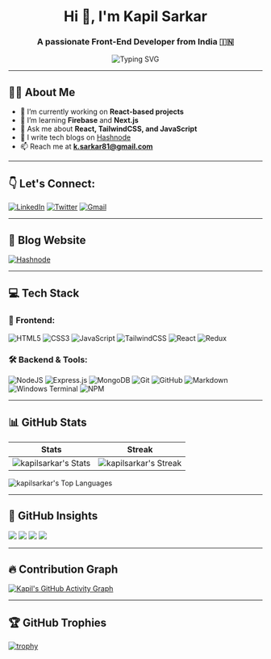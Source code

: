 <h1 align="center">Hi 👋, I'm Kapil Sarkar</h1>
<h3 align="center">A passionate Front-End Developer from India 🇮🇳</h3>

<p align="center">
  <img src="https://readme-typing-svg.herokuapp.com?font=Fira+Code&weight=600&size=22&pause=1000&color=FF0000&center=true&width=550&lines=Building+beautiful+web+experiences!;React+JS+Enthusiast;Open+Source+Contributor" alt="Typing SVG" />
</p>


---

## 🙋‍♂️ About Me

- 🔭 I’m currently working on **React-based projects**
- 🌱 I’m learning **Firebase** and **Next.js**
- 💬 Ask me about **React, TailwindCSS, and JavaScript**
- 📝 I write tech blogs on [Hashnode](https://hashnode.com/@kapil2)
- 📫 Reach me at **k.sarkar81@gmail.com**

---

## 👇 Let's Connect:

[![LinkedIn](https://img.shields.io/badge/LinkedIn-0077B5?style=for-the-badge&logo=linkedin&logoColor=white)](https://www.linkedin.com/in/kapil-sarkar-439754249/)
[![Twitter](https://img.shields.io/badge/Twitter-1DA1F2?style=for-the-badge&logo=twitter&logoColor=white)](https://x.com/kapil_cena1)
[![Gmail](https://img.shields.io/badge/Gmail-D14836?style=for-the-badge&logo=gmail&logoColor=white)](mailto:k.sarkar81@gmail.com)

---

## 📝 Blog Website

[![Hashnode](https://img.shields.io/badge/Hashnode-Follow%20Me-2962FF?style=for-the-badge&logo=hashnode&logoColor=white)](https://hashnode.com/@kapil2)

---

## 💻 Tech Stack

### 🚀 Frontend:
![HTML5](https://img.shields.io/badge/html5-%23E34F26.svg?style=for-the-badge&logo=html5&logoColor=white)
![CSS3](https://img.shields.io/badge/css3-%231572B6.svg?style=for-the-badge&logo=css3&logoColor=white)
![JavaScript](https://img.shields.io/badge/javascript-%23323330.svg?style=for-the-badge&logo=javascript&logoColor=%23F7DF1E)
![TailwindCSS](https://img.shields.io/badge/tailwindcss-%2338B2AC.svg?style=for-the-badge&logo=tailwind-css&logoColor=white)
![React](https://img.shields.io/badge/react-%2320232a.svg?style=for-the-badge&logo=react&logoColor=%2361DAFB)
![Redux](https://img.shields.io/badge/redux-%23593d88.svg?style=for-the-badge&logo=redux&logoColor=white)

### 🛠️ Backend & Tools:
![NodeJS](https://img.shields.io/badge/node.js-6DA55F?style=for-the-badge&logo=node.js&logoColor=white)
![Express.js](https://img.shields.io/badge/express.js-%23404d59.svg?style=for-the-badge&logo=express&logoColor=%2361DAFB)
![MongoDB](https://img.shields.io/badge/MongoDB-%234ea94b.svg?style=for-the-badge&logo=mongodb&logoColor=white)
![Git](https://img.shields.io/badge/git-%23F05033.svg?style=for-the-badge&logo=git&logoColor=white)
![GitHub](https://img.shields.io/badge/github-%23121011.svg?style=for-the-badge&logo=github&logoColor=white)
![Markdown](https://img.shields.io/badge/markdown-%23000000.svg?style=for-the-badge&logo=markdown&logoColor=white)
![Windows Terminal](https://img.shields.io/badge/Windows%20Terminal-%234D4D4D.svg?style=for-the-badge&logo=windows-terminal&logoColor=white)
![NPM](https://img.shields.io/badge/NPM-%23CB3837.svg?style=for-the-badge&logo=npm&logoColor=white)

---

## 📊 GitHub Stats

| Stats | Streak |
|-------|--------|
| ![kapilsarkar's Stats](https://github-readme-stats.vercel.app/api?username=kapilsarkar&theme=vue&show_icons=true&count_private=true) | ![kapilsarkar's Streak](https://github-readme-streak-stats.herokuapp.com/?user=kapilsarkar&theme=vue) |

![kapilsarkar's Top Languages](https://github-readme-stats.vercel.app/api/top-langs/?username=kapilsarkar&theme=vue&layout=compact)

---

## 🧠 GitHub Insights

![](http://github-profile-summary-cards.vercel.app/api/cards/profile-details?username=kapilsarkar&theme=blue_green)
![](http://github-profile-summary-cards.vercel.app/api/cards/most-commit-language?username=kapilsarkar&theme=blue_green)
![](http://github-profile-summary-cards.vercel.app/api/cards/stats?username=kapilsarkar&theme=moonlight)
![](http://github-profile-summary-cards.vercel.app/api/cards/productive-time?username=kapilsarkar&theme=blue_green&utcOffset=8)

---

## 🔥 Contribution Graph

[![Kapil's GitHub Activity Graph](https://github-readme-activity-graph.vercel.app/graph?username=kapilsarkar&bg_color=f5ffd1&color=cb2a62&line=4c9e52&point=403d3d&area=true&hide_border=true)](https://github.com/ashutosh00710/github-readme-activity-graph)

---

## 🏆 GitHub Trophies

[![trophy](https://github-profile-trophy.vercel.app/?username=kapilsarkar&theme=darkhub&row=1)](https://github.com/ryo-ma/github-profile-trophy)
